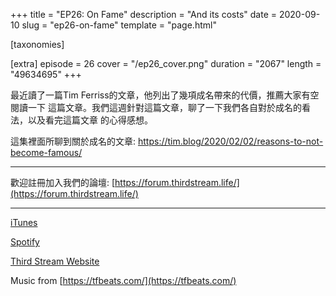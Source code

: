 +++
title = "EP26: On Fame"
description = "And its costs"
date = 2020-09-10
slug = "ep26-on-fame"
template = "page.html"

[taxonomies]

[extra]
episode = 26
cover = "/ep26_cover.png"
duration = "2067"
length = "49634695"
+++

最近讀了一篇Tim Ferriss的文章，他列出了幾項成名帶來的代價，推薦大家有空閱讀一下
這篇文章。我們這週針對這篇文章，聊了一下我們各自對於成名的看法，以及看完這篇文章
的心得感想。

<!-- more -->

這集裡面所聊到關於成名的文章:
https://tim.blog/2020/02/02/reasons-to-not-become-famous/

---

歡迎註冊加入我們的論壇:
[https://forum.thirdstream.life/](https://forum.thirdstream.life/)

---

[iTunes](https://podcasts.apple.com/us/podcast/third-stream-podcast/id1503447781)

[Spotify](https://open.spotify.com/show/4Lt3yXZrcOvZ7NgBn7iJLV)

[Third Stream Website](https://thirdstream.life)

Music from [https://tfbeats.com/](https://tfbeats.com/)
